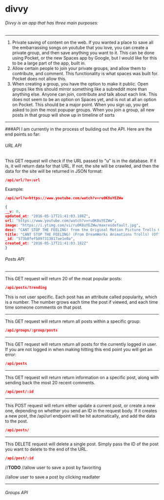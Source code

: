 # divvy

###### Divvy is an app that has three main purposes: 
---

1. Private saving of content on the web. If you wanted a place to save all the embarrassing songs on youtube that you love, you can  create a private group, and then save anything you want to it. This can be done using Pocket, or the new Spaces app by Google, but I would like for this to be a large part of the app, built in. 
2. Allow certain people to join your private groups, and allow them to contribute, and comment. This functionality is what spaces was built for. Pocket does not allow this. 
3. When creating a group, you have the option to make it public. Open groups like this should mirror something like a subreddit more than anything else. Anyone can join, contribute and talk about each link. This does not seem to be an option on Spaces yet, and is not at all an option on Pocket. This should be a major point. When you sign up, you get asked to join the most popupar groups. When you join a group, all new posts in that group will show up in timeline of sorts

---

###API
I am currently in the process of building out the API. Here are the end points so far: 

###### URL API
This GET request will check if the URL passed to "u" is in the database. If it is, it will return data for that URL. If not, the site will be crawled, and then the data for the site will be returned in JSON format:
```JSON
/api/url/?u=:url
```
Example:
```JSON
/api/url?u=https://www.youtube.com/watch?v=ru0K8uYEZWw

{
__v: 0,
updated_at: "2016-05-17T21:41:03.188Z",
url: "https://www.youtube.com/watch?v=ru0K8uYEZWw",
image: "https://i.ytimg.com/vi/ru0K8uYEZWw/maxresdefault.jpg",
desc: "CANT STOP THE FEELING! from the Original Motion Picture Trolls Official Music Video directed by Mark Romanek. Get it on iTunes: http://smarturl.it/CSTFi...",
title: "CANT STOP THE FEELING! (From DreamWorks Animations Trolls) (Official Video) - YouTube",
_id: "573b8fef5097313817ae1e0a",
created_at: "2016-05-17T21:41:03.182Z"
}
```
###### Posts API
___
This GET request will return 20 of the moat popular posts:
```JSON
/api/posts/trending
```
This is not user specific. Each post has an attribute called popularity, which is a number. The number grows each time the post if viewed, and each time time someone comments on that post.  

___
This GET request will return return all posts within a specific group:
```JSON
/api/groups/:group/posts
```
___
This GET request will return return all posts for the currently logged in user. If you are not logged in when making hitting this end point you will get an error:
```JSON
/api/posts
```
___
This GET request will return return information on a specific post, along with sending back the most 20 recent comments.
```JSON
/api/post/:id
```

___
This POST request will return either update a current post, or create a new one, depending on whether you send an ID in the request body. If it creates a new post, the /api/url endpoint will be hit automatically, and add the data to the post.
```JSON
/api/posts/
```
___
This DELETE request will delete a single post. Simply pass the ID of the post you want to delete to the end of the URL.
```JSON
/api/post/:id
```

//**********TODO**********
//allow user to save a post by favoriting 

//allow user to save a post by clicking readlater
___
###### Groups API
